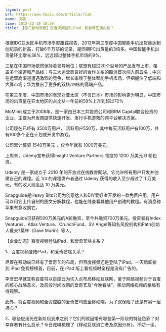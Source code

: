 ```yaml
---
layout: post
url: https://www.huxiu.com/article/7510
name: 虎嗅
time: 2012-12-10 18:20
title: 【每日移动观察】百度视频登陆iPad，和爱奇艺演内耗？
---
```

根据IDC亚太区手机市场季度跟踪报告，2012年第三季度中国智能手机出货量达到创纪录的新高，打破6千万部的记录，是同期PC出货量的3倍多。中国智能手机出货量环比增长38%，远远超过整体手机市场的9%。

三星在中国市场依然保持着领导地位；联想有超过20个型号的产品发布上市，覆盖多个渠道和产品线；与三大运营商良好的合作关系的酷派首次闯入前五名；中兴在运营商渠道遭遇激烈的竞争，增长率慢于整体智能手机市场，但把握住了低端和大屏市场；华为推出了更多的双核/四核的高端产品。

在第三季度，中国市场的表现对亚太区（不含日本）市场的影响更为明显，中国市场的出货量在亚太地区的占比从一年前的58%上升到超过70%

MoMinis成立于2008年，是一家由日本三井投资公司和BRM Capital联合投资的企业，主要为开发商提供快速开发、发行手机游戏的跨平台解决方案。

公司现在已经有 3500万用户， 活跃用户550万，其中每天活跃用户有100万，并有100多个正在计划或开发中游戏。

公司累计募资 1540万美元 ，仅今年就有 1000万美元。

上周末，Udemy宣布获得Insight Venture Partners 领投的 1200 万美元 B 轮投资。

Udemy 是一家成立于 2010 年的开放式在线教育网站，它允许所有用户开发并创建自己的课程。近 1/4 的课程发布者通过 Udemy 获得的收入至少超过了 1 万美元，有的收入则高达 10 万美元。

Snapguide是Heavy Bits公司为创意达人和DIY爱好者开发的一款免费应用，用户可以用它上传自制的图文分解教程，也能在线查看其他用户创建的教程。有消息称苹果有意收购它。

Snapguide已获得500万美元的A轮融资，至今共融资700万美元。投资者有Index Ventures、Atlas Venture、CrunchFund、SV Angel等知名风投机构和Path创始人戴夫?莫林（Dave Morin）等人。

【企业动态】百度视频登陆iPad，和爱奇艺啥关系？

1、百度视频登陆iPad，和爱奇艺啥关系？

尽管在移动端已经有了爱奇艺的布局，但百度视频还是登陆了iPad，一天后即排到 iPad 免费榜榜首，目前，在 iPad 版上看视频时全程是没有广告的。

李彦宏早就宣称百度将以百度云为切入点布局移动互联网，鉴于网络视频对于百度的核心战略意义，及前段时间收购的爱奇艺及“今晚看啥”，移动网络视频的格局有待观察。

此外，将百度视频和全资控股的爱奇艺均放至移动端，为了双保险？还是有另一层担心？

2、哪些应用死在新阶段到来之前？它们的败因带有哪些第一阶段的特征色彩？对幸存者有什么启示？今日虎嗅梳理了《移动互联消亡者及原因分析》，不妨一读。

